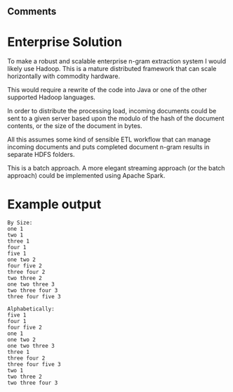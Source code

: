 ## Comments
# Enterprise Solution

To make a robust and scalable enterprise n-gram extraction system I would likely use Hadoop. This is a mature distributed framework that can scale horizontally with commodity hardware.

This would require a rewrite of the code into Java or one of the other supported Hadoop languages.

In order to distribute the processing load, incoming documents could be sent to a given server based upon the modulo of the hash of the document contents, or the size of the document in bytes.

All this assumes some kind of sensible ETL workflow that can manage incoming documents and puts completed document n-gram results in separate HDFS folders. 

This is a batch approach.  A more elegant streaming approach (or the batch approach) could be implemented using Apache Spark.

# Example output

	By Size:
	one 1
	two 1
	three 1
	four 1
	five 1
	one two 2
	four five 2
	three four 2
	two three 2
	one two three 3
	two three four 3
	three four five 3

	Alphabetically:
	five 1
	four 1
	four five 2
	one 1
	one two 2
	one two three 3
	three 1
	three four 2
	three four five 3
	two 1
	two three 2
	two three four 3


